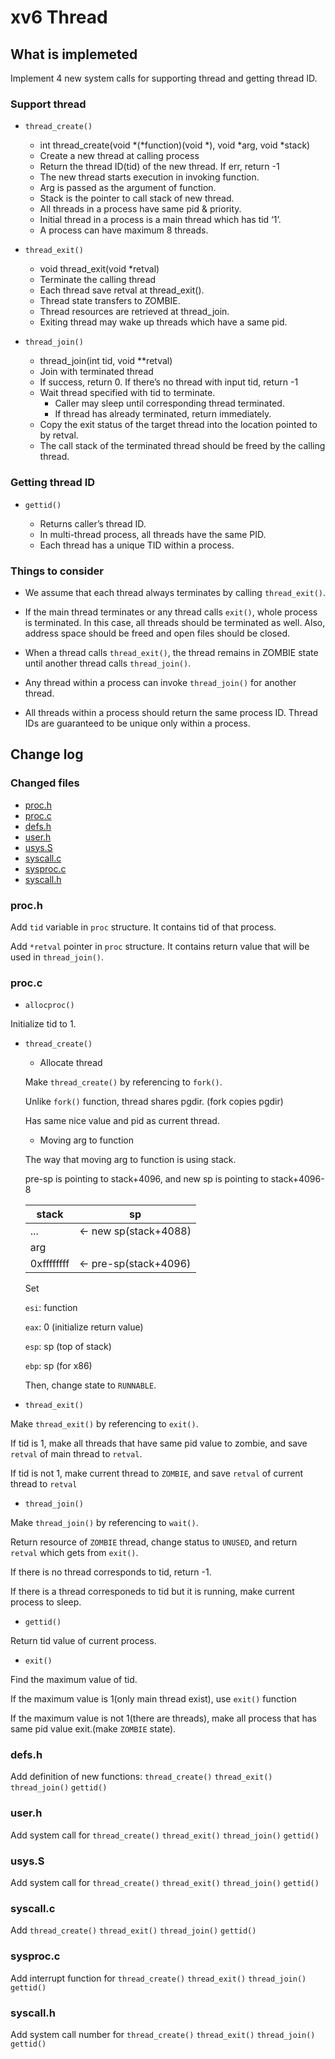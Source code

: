 # xv6 Thread


## What is implemeted

Implement 4 new system calls for supporting thread and getting thread ID.

### Support thread

- `thread_create()`

  - int thread_create(void *(*function)(void *), void *arg, void *stack)
  - Create a new thread at calling process
  - Return the thread ID(tid) of the new thread. If err, return -1
  - The new thread starts execution in invoking function.
  - Arg is passed as the argument of function.
  - Stack is the pointer to call stack of new thread.
  - All threads in a process have same pid & priority.
  - Initial thread in a process is a main thread which has tid ‘1’.
  - A process can have maximum 8 threads.

- `thread_exit()`

  - void thread_exit(void *retval)
  - Terminate the calling thread
  - Each thread save retval at thread_exit().
  - Thread state transfers to ZOMBIE.
  - Thread resources are retrieved at thread_join.
  - Exiting thread may wake up threads which have a same pid.
  


- `thread_join()`

  - thread_join(int tid, void **retval)
  - Join with terminated thread
  - If success, return 0. If there’s no thread with input tid, return -1
  - Wait thread specified with tid to terminate.
    - Caller may sleep until corresponding thread terminated.
    - If thread has already terminated, return immediately.
  - Copy the exit status of the target thread into the location pointed to by retval.
  - The call stack of the terminated thread should be freed by the calling thread.


  
### Getting thread ID

- `gettid()`

  - Returns caller’s thread ID.
  - In multi-thread process, all threads have the same PID.
  - Each thread has a unique TID within a process.
  
### Things to consider

- We assume that each thread always terminates by calling `thread_exit()`.

- If the main thread terminates or any thread calls `exit()`, whole process is terminated.
In this case, all threads should be terminated as well.
Also, address space should be freed and open files should be closed.

- When a thread calls `thread_exit()`, the thread remains in ZOMBIE state until another thread calls `thread_join()`.

- Any thread within a process can invoke `thread_join()` for another thread.

- All threads within a process should return the same process ID.
Thread IDs are guaranteed to be unique only within a process.


## Change log
### Changed files
- [proc.h](#proch)
- [proc.c](#procc)
- [defs.h](#defsh)
- [user.h](#userh)
- [usys.S](#usyss)
- [syscall.c](#syscallc)
- [sysproc.c](#sysprocc)
- [syscall.h](#syscallh)

### proc.h

Add `tid` variable in `proc` structure. It contains tid of that process.

Add `*retval` pointer in `proc` structure. It contains return value that will be used in `thread_join()`.


### proc.c

- `allocproc()`

Initialize tid to 1.

- `thread_create()`

  - Allocate thread

  Make `thread_create()` by referencing to `fork()`.

  Unlike `fork()` function, thread shares pgdir. (fork copies pgdir)

  Has same nice value and pid as current thread.

  - Moving arg to function
  
  The way that moving arg to function is using stack.

  pre-sp is pointing to stack+4096, and new sp is pointing to stack+4096-8

  stack      | sp
  ---------- | --------- |
  ...        | ← new sp(stack+4088) |
  arg        |　  |
  0xffffffff | ← pre-sp(stack+4096) |

  Set
  
  `esi`: function
  
  `eax`: 0 (initialize return value)
  
  `esp`: sp (top of stack)
  
  `ebp`: sp (for x86)

  Then, change state to `RUNNABLE`.


- `thread_exit()`

Make `thread_exit()` by referencing to `exit()`.

If tid is 1, make all threads that have same pid value to zombie, and save `retval` of main thread to `retval`.

If tid is not 1, make current thread to `ZOMBIE`, and save `retval` of current thread to `retval`


- `thread_join()`

Make `thread_join()` by referencing to `wait()`.

Return resource of `ZOMBIE` thread, change status to `UNUSED`, and return `retval` which gets from `exit()`.

If there is no thread corresponds to tid, return -1.

If there is a thread corresponeds to tid but it is running, make current process to sleep.


- `gettid()`

Return tid value of current process.

- `exit()`

Find the maximum value of tid.

If the maximum value is 1(only main thread exist), use `exit()` function

If the maximum value is not 1(there are threads), make all process that has same pid value exit.(make `ZOMBIE` state).


### defs.h

Add definition of new functions: `thread_create()` `thread_exit()` `thread_join()` `gettid()`

### user.h

Add system call for `thread_create()` `thread_exit()` `thread_join()` `gettid()`


### usys.S

Add system call for `thread_create()` `thread_exit()` `thread_join()` `gettid()`


### syscall.c

Add `thread_create()` `thread_exit()` `thread_join()` `gettid()`

### sysproc.c

Add interrupt function for `thread_create()` `thread_exit()` `thread_join()` `gettid()`


### syscall.h

Add system call number for `thread_create()` `thread_exit()` `thread_join()` `gettid()`
